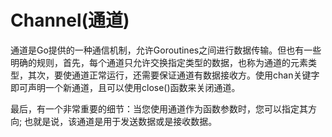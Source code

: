 # **Channel(通道)**

通道是Go提供的一种通信机制，允许Goroutines之间进行数据传输。但也有一些明确的规则，首先，每个通道只允许交换指定类型的数据，也称为通道的元素类型，其次，要使通道正常运行，还需要保证通道有数据接收方。使用chan关键字即可声明一个新通道，且可以使用close()函数来关闭通道。

最后，有一个非常重要的细节：当您使用通道作为函数参数时，您可以指定其方向; 也就是说，该通道是用于发送数据或是接收数据。